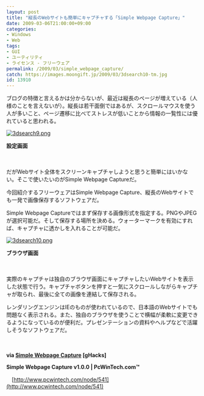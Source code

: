 ```yaml
---
layout: post
title: "縦長のWebサイトも簡単にキャプチャする「Simple Webpage Capture」"
date: 2009-03-06T21:00:00+09:00
categories:
- Windows
- Web
tags: 
- GUI
- ユーティリティ
- ライセンス - フリーウェア
permalink: /2009/03/simple_webpage_capture/
catch: https://images.moongift.jp/2009/03/3dsearch10-tm.jpg
id: 13910
---
```

ブログの特徴と言えるかは分からないが、最近は縦長のページが増えている（人様のことを言えないが）。縦長は若干面倒ではあるが、スクロールマウスを使う人が多いこと、ページ遷移に比べてストレスが低いことから情報の一覧性には優れていると思われる。

  

[![3dsearch9.png](https://images.moongift.jp/2009/03/3dsearch9-tm.jpg)](https://images.moongift.jp/2009/03/3dsearch9.png)  
  
**設定画面**

  

　

  

だがWebサイト全体をスクリーンキャプチャしようと思うと簡単にはいかない。そこで使いたいのがSimple Webpage Captureだ。

  

今回紹介するフリーウェアはSimple Webpage Capture、縦長のWebサイトでも一発で画像保存するソフトウェアだ。

  
<!--more-->

Simple Webpage Captureではまず保存する画像形式を指定する。PNGやJPEGが選択可能だ。そして保存する場所を決める。ウォーターマークを有効にすれば、キャプチャに透かしを入れることが可能だ。

  

[![3dsearch10.png](https://images.moongift.jp/2009/03/3dsearch10-tm.jpg)](https://images.moongift.jp/2009/03/3dsearch10.png)  
  
**ブラウザ画面**

  

　

  

実際のキャプチャは独自のブラウザ画面にキャプチャしたいWebサイトを表示した状態で行う。キャプチャボタンを押すと一気にスクロールしながらキャプチャが取られ、最後に全ての画像を連結して保存される。

  

レンダリングエンジンはIEのものが使われているので、日本語のWebサイトでも問題なく表示される。また、独自のブラウザを使うことで横幅が柔軟に変更できるようになっているのが便利だ。プレゼンテーションの資料やヘルプなどで活躍しそうなソフトウェアだ。

  

　

  

**via [Simple Webpage Capture](http://) [gHacks]**

  

**Simple Webpage Capture v1.0.0 | PcWinTech.com™**  
  
　[http://www.pcwintech.com/node/541](http://www.pcwintech.com/node/541)

  
